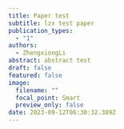```yaml
---
title: Paper test
subtitle: lzx test paper
publication_types:
  - "1"
authors:
  - ZhengxiongLi
abstract: abstract test
draft: false
featured: false
image:
  filename: ""
  focal_point: Smart
  preview_only: false
date: 2023-09-12T06:30:32.389Z
---
```

